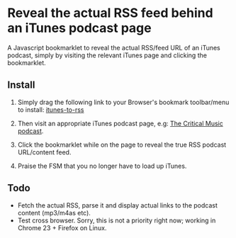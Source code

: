 Reveal the actual RSS feed behind an iTunes podcast page
========================================================

A Javascript bookmarklet to reveal the actual RSS/feed URL of an iTunes podcast, simply by visiting the relevant iTunes page and clicking the bookmarklet.

Install
-------

1. Simply drag the following link to your Browser's bookmark toolbar/menu to install: [itunes-to-rss](javascript:\(function\(\){var%20newScript=document.createElement\('script'\);newScript.src='https://raw.github.com/djm/uncover-itunes-rss-bookmarklet/master/bookmarklet.js;document.body.appendChild\(newScript\);}\)\(\);)

2. Then visit an appropriate iTunes podcast page, e.g: [The Critical Music podcast](https://itunes.apple.com/gb/podcast/critical-podcast/id293017397).

3. Click the bookmarklet while on the page to reveal the true RSS podcast URL/content feed.

4. Praise the FSM that you no longer have to load up iTunes. 



Todo
----

* Fetch the actual RSS, parse it and display actual links to the podcast content (mp3/m4as etc).
* Test cross browser. Sorry, this is not a priority right now; working in Chrome 23 + Firefox on Linux.
